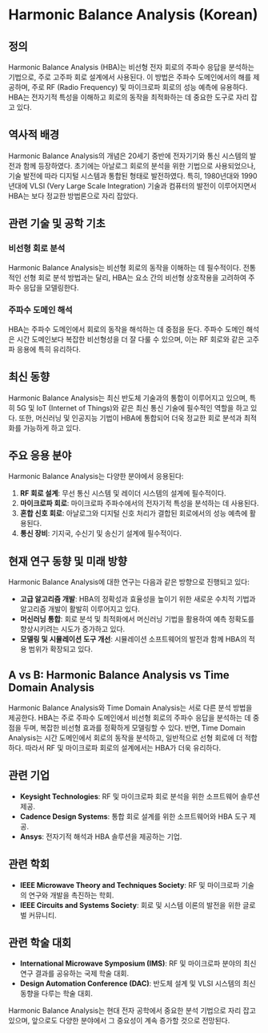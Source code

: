 # Harmonic Balance Analysis (Korean)

## 정의

Harmonic Balance Analysis (HBA)는 비선형 전자 회로의 주파수 응답을 분석하는 기법으로, 주로 고주파 회로 설계에서 사용된다. 이 방법은 주파수 도메인에서의 해를 제공하며, 주로 RF (Radio Frequency) 및 마이크로파 회로의 성능 예측에 유용하다. HBA는 전자기적 특성을 이해하고 회로의 동작을 최적화하는 데 중요한 도구로 자리 잡고 있다.

## 역사적 배경

Harmonic Balance Analysis의 개념은 20세기 중반에 전자기기와 통신 시스템의 발전과 함께 등장하였다. 초기에는 아날로그 회로의 분석을 위한 기법으로 사용되었으나, 기술 발전에 따라 디지털 시스템과 통합된 형태로 발전하였다. 특히, 1980년대와 1990년대에 VLSI (Very Large Scale Integration) 기술과 컴퓨터의 발전이 이루어지면서 HBA는 보다 정교한 방법론으로 자리 잡았다.

## 관련 기술 및 공학 기초

### 비선형 회로 분석

Harmonic Balance Analysis는 비선형 회로의 동작을 이해하는 데 필수적이다. 전통적인 선형 회로 분석 방법과는 달리, HBA는 요소 간의 비선형 상호작용을 고려하여 주파수 응답을 모델링한다.

### 주파수 도메인 해석

HBA는 주파수 도메인에서 회로의 동작을 해석하는 데 중점을 둔다. 주파수 도메인 해석은 시간 도메인보다 복잡한 비선형성을 더 잘 다룰 수 있으며, 이는 RF 회로와 같은 고주파 응용에 특히 유리하다.

## 최신 동향

Harmonic Balance Analysis는 최신 반도체 기술과의 통합이 이루어지고 있으며, 특히 5G 및 IoT (Internet of Things)와 같은 최신 통신 기술에 필수적인 역할을 하고 있다. 또한, 머신러닝 및 인공지능 기법이 HBA에 통합되어 더욱 정교한 회로 분석과 최적화를 가능하게 하고 있다.

## 주요 응용 분야

Harmonic Balance Analysis는 다양한 분야에서 응용된다:

1. **RF 회로 설계**: 무선 통신 시스템 및 레이더 시스템의 설계에 필수적이다.
2. **마이크로파 회로**: 마이크로파 주파수에서의 전자기적 특성을 분석하는 데 사용된다.
3. **혼합 신호 회로**: 아날로그와 디지털 신호 처리가 결합된 회로에서의 성능 예측에 활용된다.
4. **통신 장비**: 기지국, 수신기 및 송신기 설계에 필수적이다.

## 현재 연구 동향 및 미래 방향

Harmonic Balance Analysis에 대한 연구는 다음과 같은 방향으로 진행되고 있다:

- **고급 알고리즘 개발**: HBA의 정확성과 효율성을 높이기 위한 새로운 수치적 기법과 알고리즘 개발이 활발히 이루어지고 있다.
- **머신러닝 통합**: 회로 분석 및 최적화에서 머신러닝 기법을 활용하여 예측 정확도를 향상시키려는 시도가 증가하고 있다.
- **모델링 및 시뮬레이션 도구 개선**: 시뮬레이션 소프트웨어의 발전과 함께 HBA의 적용 범위가 확장되고 있다.

## A vs B: Harmonic Balance Analysis vs Time Domain Analysis

Harmonic Balance Analysis와 Time Domain Analysis는 서로 다른 분석 방법을 제공한다. HBA는 주로 주파수 도메인에서 비선형 회로의 주파수 응답을 분석하는 데 중점을 두며, 복잡한 비선형 효과를 정확하게 모델링할 수 있다. 반면, Time Domain Analysis는 시간 도메인에서 회로의 동작을 분석하고, 일반적으로 선형 회로에 더 적합하다. 따라서 RF 및 마이크로파 회로의 설계에서는 HBA가 더욱 유리하다.

## 관련 기업

- **Keysight Technologies**: RF 및 마이크로파 회로 분석을 위한 소프트웨어 솔루션 제공.
- **Cadence Design Systems**: 통합 회로 설계를 위한 소프트웨어와 HBA 도구 제공.
- **Ansys**: 전자기적 해석과 HBA 솔루션을 제공하는 기업.

## 관련 학회

- **IEEE Microwave Theory and Techniques Society**: RF 및 마이크로파 기술의 연구와 개발을 촉진하는 학회.
- **IEEE Circuits and Systems Society**: 회로 및 시스템 이론의 발전을 위한 글로벌 커뮤니티.

## 관련 학술 대회

- **International Microwave Symposium (IMS)**: RF 및 마이크로파 분야의 최신 연구 결과를 공유하는 국제 학술 대회.
- **Design Automation Conference (DAC)**: 반도체 설계 및 VLSI 시스템의 최신 동향을 다루는 학술 대회.

Harmonic Balance Analysis는 현대 전자 공학에서 중요한 분석 기법으로 자리 잡고 있으며, 앞으로도 다양한 분야에서 그 중요성이 계속 증가할 것으로 전망된다.